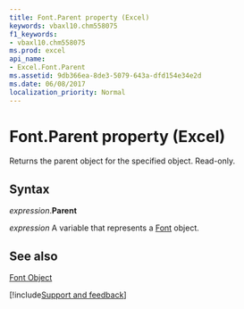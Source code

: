 ```yaml
---
title: Font.Parent property (Excel)
keywords: vbaxl10.chm558075
f1_keywords:
- vbaxl10.chm558075
ms.prod: excel
api_name:
- Excel.Font.Parent
ms.assetid: 9db366ea-8de3-5079-643a-dfd154e34e2d
ms.date: 06/08/2017
localization_priority: Normal
---
```



# Font.Parent property (Excel)

Returns the parent object for the specified object. Read-only.


## Syntax

_expression_.**Parent**

_expression_ A variable that represents a [Font](Excel.Font-graph-property.md) object.


## See also


[Font Object](Excel.Font(object).md)

[!include[Support and feedback](~/includes/feedback-boilerplate.md)]